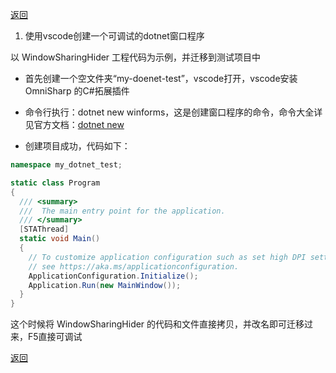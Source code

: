 [返回](./index.md)

1. 使用vscode创建一个可调试的dotnet窗口程序

以 WindowSharingHider 工程代码为示例，并迁移到测试项目中

- 首先创建一个空文件夹“my-doenet-test”，vscode打开，vscode安装 OmniSharp 的C#拓展插件

- 命令行执行：dotnet new winforms，这是创建窗口程序的命令，命令大全详见官方文档：[dotnet new](https://learn.microsoft.com/zh-cn/dotnet/core/tools/dotnet-new)

- 创建项目成功，代码如下：


```csharp
namespace my_dotnet_test;

static class Program
{
  /// <summary>
  ///  The main entry point for the application.
  /// </summary>
  [STAThread]
  static void Main()
  {
    // To customize application configuration such as set high DPI settings or default font,
    // see https://aka.ms/applicationconfiguration.
    ApplicationConfiguration.Initialize();
    Application.Run(new MainWindow());
  }
}
```

这个时候将 WindowSharingHider 的代码和文件直接拷贝，并改名即可迁移过来，F5直接可调试

[返回](./index.md)